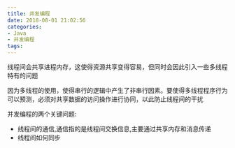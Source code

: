```yaml
---
title: 并发编程
date: 2018-08-01 21:02:56
categories:
- Java
- 并发编程
tags:
---
```

线程间会共享进程内存，这使得资源共享变得容易，但同时会因此引入一些多线程特有的问题

因为多线程的使用，使得串行的逻辑中产生了非串行因素。要使得多线程程序行为可以预测，必须对共享数据的访问操作进行协同，以此防止线程间的干扰

并发编程的两个关键问题:

- 线程间的通信,通信指的是线程间交换信息,主要通过共享内存和消息传递
- 线程间如何同步
